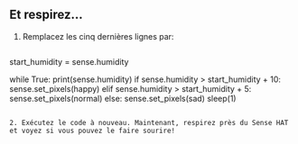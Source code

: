 ## Et respirez...

1. Remplacez les cinq dernières lignes par:
    
    ```python
start_humidity = sense.humidity

while True:
    print(sense.humidity)
    if sense.humidity > start_humidity + 10:
        sense.set_pixels(happy)
    elif sense.humidity > start_humidity + 5:
        sense.set_pixels(normal)
    else:
        sense.set_pixels(sad)
    sleep(1)
```

2. Exécutez le code à nouveau. Maintenant, respirez près du Sense HAT et voyez si vous pouvez le faire sourire!